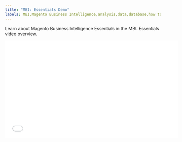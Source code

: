 ```yaml
---
title: "MBI: Essentials Demo"
labels: MBI,Magento Business Intelligence,analysis,data,database,how to,mbi-api-migration,reports
---
```


Learn about Magento Business Intelligence Essentials in the MBI: Essentials video overview.

<iframe src="//fast.wistia.com/embed/iframe/4lga9e0xom" width="560" height="315" frameborder="0" allowfullscreen=""></iframe>

